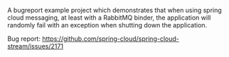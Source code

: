 A bugreport example project which demonstrates that when using spring cloud messaging, at least with a RabbitMQ binder, the application will randomly fail with an exception when shutting down the application.

Bug report: https://github.com/spring-cloud/spring-cloud-stream/issues/2171

